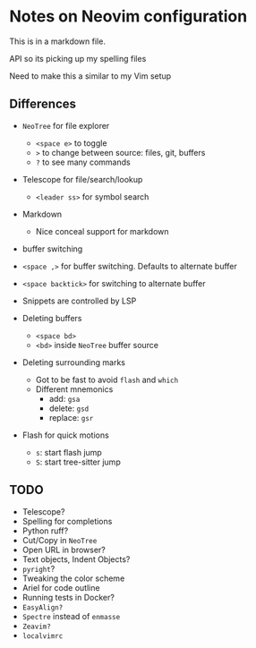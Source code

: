 # Notes on Neovim configuration

This is in a markdown file.

API so its picking up my spelling files

Need to make this a similar to my Vim setup

## Differences

- `NeoTree` for file explorer
  - `<space e>` to toggle
  - `>` to change between source: files, git, buffers
  - `?` to see many commands
- Telescope for file/search/lookup
  - `<leader ss>` for symbol search
- Markdown
  - Nice conceal support for markdown
- buffer switching

- `<space ,>` for buffer switching. Defaults to alternate buffer
- `<space backtick>` for switching to alternate buffer

- Snippets are controlled by LSP
- Deleting buffers

  - `<space bd>`
  - `<bd>` inside `NeoTree` buffer source

- Deleting surrounding marks

  - Got to be fast to avoid `flash` and `which`
  - Different mnemonics
    - add: `gsa`
    - delete: `gsd`
    - replace: `gsr`

- Flash for quick motions
  - `s`: start flash jump
  - `S`: start tree-sitter jump

## TODO

- Telescope?
- Spelling for completions
- Python ruff?
- Cut/Copy in `NeoTree`
- Open URL in browser?
- Text objects, Indent Objects?
- `pyright`?
- Tweaking the color scheme
- Ariel for code outline
- Running tests in Docker?
- `EasyAlign?`
- `Spectre` instead of `enmasse`
- `Zeavim?`
- `localvimrc`
